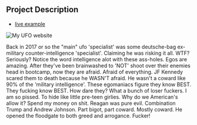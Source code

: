 ## Project Description

* [live example](https://learning-zone.github.io/website-templates/zenlike/)

![My UFO website](https://github.com/learning-zone/Website-Templates/blob/master/assets/zenlike.png "zenlike")

Back in 2017 or so the "main" ufo 'specialist' was some deutsche-bag ex-military counter-intelligence 'specialist'.  Claiming he was risking it all.  WTF?  Seriously?  Notice the word intelligence alot with these ass-holes.  Egos are amazing.  After they've been brainwashed to 'NOT' shoot over their enemies head in bootcamp, now they are afraid.  Afraid of everything.  JF Kennedy scared them to death because he WASN'T afraid.  He wasn't a coward like 90% of the 'military intelligence'.  These egomaniacs figure they know BEST.  They fucking know BEST.  How dare they?  What a bunch of loser fuckers.  I am so pissed.  To hide like little pre-teen girlies.  Why do we American's allow it?  Spend my money on shit.  Reagan was pure evil.  Combination Trump and Andrew Johnson.  Part bigot, part coward.  Mostly coward.  He opened the floodgate to both greed and arrogance.  Fucker!
